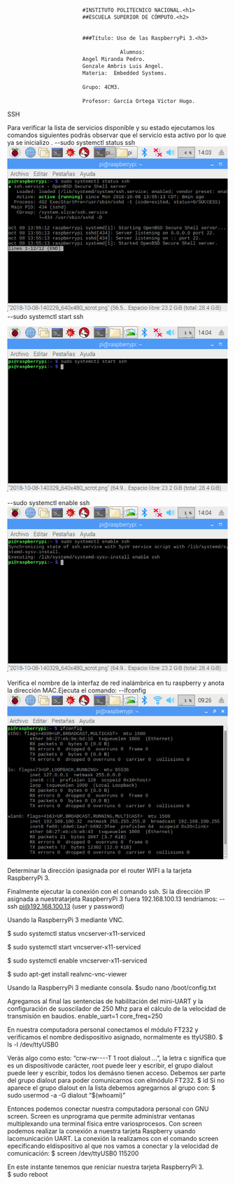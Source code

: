 							#INSTITUTO POLITECNICO NACIONAL.<h1>
							##ESCUELA SUPERIOR DE CÓMPUTO.<h2>


							###Título: Uso de las RaspberryPi 3.<h3>

										Alumnos: 
							Angel Miranda Pedro.
							Gonzale Ambris Luis Angel.
							Materia:  Embedded Systems.

							Grupo: 4CM3.

							Profesor: García Ortega Víctor Hugo.










SSH

Para verificar la  lista  de  servicios  disponible  y  su  estado ejecutamos los comandos siguientes podrás  observar  que  el  servicio  esta  activo  por  lo  que  ya se inicializo  .
--sudo  systemctl  status  ssh
![GitHub Logo](imagenes/2018-10-08-140329_640x480_scrot.png)
--sudo  systemctl  start  ssh


![GitHub Logo](imagenes/2018-10-08-140418_640x480_scrot.png)

--sudo  systemctl  enable  ssh
![GitHub Logo](imagenes/2018-10-08-140443_640x480_scrot.png)

Verifica  el  nombre  de  la  interfaz  de  red  inalámbrica  en  tu  raspberry  y  anota  la  dirección  MAC.Ejecuta  el  comando:
--ifconfig
![GitHub Logo](imagenes/2018-10-15-092658_640x480_scrot.png)




Determinar  la  dirección  ipasignada  por  el  router  WIFI  a  la  tarjeta  RaspberryPi  3.

Finalmente  ejecutar  la  conexión  con  el  comando  ssh.  Si  la  dirección  IP  asignada  a  nuestratarjeta  RaspberryPi  3  fuera 192.168.100.13 tendríamos:
--ssh  pi@192.168.100.13  (user y password)

Usando la  RaspberryPi  3  mediante  VNC.

$  sudo  systemctl  status  vncserver-x11-serviced

$  sudo  systemctl  start  vncserver-x11-serviced

$  sudo  systemctl  enable  vncserver-x11-serviced



$  sudo  apt-get  install  realvnc-vnc-viewer





  Usando  la  RaspberryPi  3  mediante  consola.
$sudo  nano /boot/config.txt


Agregamos  al  final  las  sentencias  de  habilitación  del  mini-UART  y  la  configuración  de  suoscilador  de  250  Mhz  para  el  cálculo  de  la  velocidad  de  transmisión  en  baudios.
enable_uart=1
core_freq=250


En  nuestra  computadora  personal  conectamos  el  módulo  FT232  y  verificamos  el  nombre  dedispositivo  asignado,  normalmente  es  ttyUSB0.
$  ls  -l  /dev/ttyUSB0


Verás  algo  como  esto:  “crw-rw----T  1  root  dialout  ...”,  la  letra  c  significa  que  es  un  dispositivode  carácter,  root  puede  leer  y  escribir,  el  grupo  dialout  puede  leer  y  escribir,  todos  los  demásno  tienen  acceso.  Debemos  ser  parte  del  grupo  dialout  para  poder  comunicarnos  con  elmódulo  FT232.
$ id
Si  no  aparece  el  grupo  dialout  en  la  lista  debemos  agregarnos  al  grupo  con:
$  sudo  usermod  -a  -G  dialout  “$(whoami)”

Entonces  podemos  conectar  nuestra  computadora  personal  con  GNU  screen.  Screen  es  unprograma  que  permite  administrar  ventanas  multiplexando  una  terminal  física  entre  variosprocesos.  Con  screen  podemos  realizar  la  conexión  a  nuestra  tarjeta  Raspberry  usando  lacomunicación  UART.  La  conexión  la  realizamos  con  el  comando  screen  epecificando  eldispositivo  al  que  nos  vamos  a  conectar  y  la  velocidad  de  comunicación:
$  screen  /dev/ttyUSB0  115200


En  este  instante  tenemos  que  reniciar  nuestra  tarjeta  RaspberryPi  3.  
$  sudo  reboot